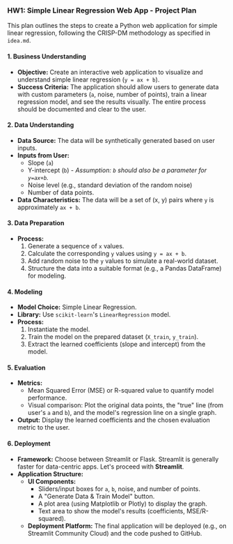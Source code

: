 ### HW1: Simple Linear Regression Web App - Project Plan

This plan outlines the steps to create a Python web application for simple linear regression, following the CRISP-DM methodology as specified in `idea.md`.

#### 1. Business Understanding
*   **Objective:** Create an interactive web application to visualize and understand simple linear regression (`y = ax + b`).
*   **Success Criteria:** The application should allow users to generate data with custom parameters (`a`, noise, number of points), train a linear regression model, and see the results visually. The entire process should be documented and clear to the user.

#### 2. Data Understanding
*   **Data Source:** The data will be synthetically generated based on user inputs.
*   **Inputs from User:**
    *   Slope (`a`)
    *   Y-intercept (`b`) - *Assumption: `b` should also be a parameter for `y=ax+b`.*
    *   Noise level (e.g., standard deviation of the random noise)
    *   Number of data points.
*   **Data Characteristics:** The data will be a set of (x, y) pairs where `y` is approximately `ax + b`.

#### 3. Data Preparation
*   **Process:**
    1.  Generate a sequence of `x` values.
    2.  Calculate the corresponding `y` values using `y = ax + b`.
    3.  Add random noise to the `y` values to simulate a real-world dataset.
    4.  Structure the data into a suitable format (e.g., a Pandas DataFrame) for modeling.

#### 4. Modeling
*   **Model Choice:** Simple Linear Regression.
*   **Library:** Use `scikit-learn`'s `LinearRegression` model.
*   **Process:**
    1.  Instantiate the model.
    2.  Train the model on the prepared dataset (`X_train`, `y_train`).
    3.  Extract the learned coefficients (slope and intercept) from the model.

#### 5. Evaluation
*   **Metrics:**
    *   Mean Squared Error (MSE) or R-squared value to quantify model performance.
    *   Visual comparison: Plot the original data points, the "true" line (from user's `a` and `b`), and the model's regression line on a single graph.
*   **Output:** Display the learned coefficients and the chosen evaluation metric to the user.

#### 6. Deployment
*   **Framework:** Choose between Streamlit or Flask. Streamlit is generally faster for data-centric apps. Let's proceed with **Streamlit**.
*   **Application Structure:**
    *   **UI Components:**
        *   Sliders/input boxes for `a`, `b`, noise, and number of points.
        *   A "Generate Data & Train Model" button.
        *   A plot area (using Matplotlib or Plotly) to display the graph.
        *   Text area to show the model's results (coefficients, MSE/R-squared).
    *   **Deployment Platform:** The final application will be deployed (e.g., on Streamlit Community Cloud) and the code pushed to GitHub.
